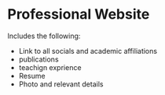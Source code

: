 # Professional Website

Includes the following:
- Link to all socials and academic affiliations
- publications
- teachign exprience
- Resume
- Photo and relevant details
